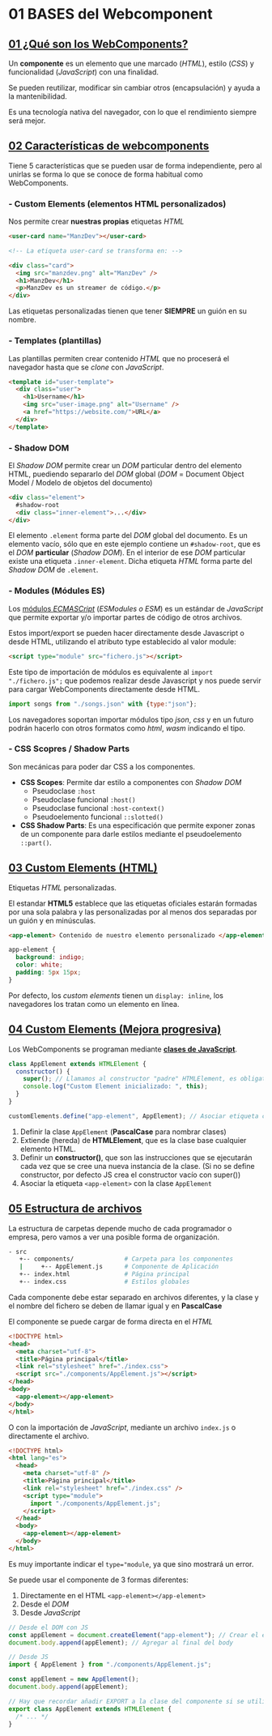 # 01 BASES del Webcomponent

## [01 ¿Qué son los WebComponents?](https://lenguajejs.com/webcomponents/componentes/que-son-webcomponents/)

Un **componente** es un elemento que une marcado (_HTML_), estilo (_CSS_) y funcionalidad (_JavaScript_) con una finalidad.

Se pueden reutilizar, modificar sin cambiar otros (encapsulación) y ayuda a la mantenibilidad.

Es una tecnología nativa del navegador, con lo que el rendimiento siempre será mejor.

## [02 Características de webcomponents](https://lenguajejs.com/webcomponents/componentes/caracteristicas-webcomponents/)

Tiene 5 características que se pueden usar de forma independiente, pero al unirlas se forma lo que se conoce de forma habitual como WebComponents.

### - Custom Elements (elementos HTML personalizados)

Nos permite crear **nuestras propias** etiquetas _HTML_

```html
<user-card name="ManzDev"></user-card>

<!-- La etiqueta user-card se transforma en: -->

<div class="card">
  <img src="manzdev.png" alt="ManzDev" />
  <h1>ManzDev</h1>
  <p>ManzDev es un streamer de código.</p>
</div>
```

Las etiquetas personalizadas tienen que tener **SIEMPRE** un guión en su nombre.

### - Templates (plantillas)

Las plantillas permiten crear contenido _HTML_ que no proceserá el navegador hasta que se _clone_ con _JavaScript_.

```html
<template id="user-template">
  <div class="user">
    <h1>Username</h1>
    <img src="user-image.png" alt="Username" />
    <a href="https://website.com/">URL</a>
  </div>
</template>
```

### - Shadow DOM

El _Shadow DOM_ permite crear un _DOM_ particular dentro del elemento HTML, puediendo separarlo del _DOM_ global (_DOM_ = Document Object Model / Modelo de objetos del documento)

```html
<div class="element">
  #shadow-root
  <div class="inner-element">...</div>
</div>
```

El elemento `.element` forma parte del _DOM_ global del documento. Es un elemento vacío, sólo que en este ejemplo contiene un `#shadow-root`, que es el _DOM_ **particular** (_Shadow DOM_). En el interior de ese _DOM_ particular existe una etiqueta `.inner-element`. Dicha etiqueta _HTML_ forma parte del _Shadow DOM_ de `.element`.

### - Modules (Módules ES)

Los [módulos _ECMASCript_](https://lenguajejs.com/javascript/modulos/que-es-esm/) (_ESModules o ESM_) es un estándar de _JavaScript_ que permite exportar y/o importar partes de código de otros archivos.

Estos import/export se pueden hacer directamente desde Javascript o desde HTML, utilizando el atributo type establecido al valor module:

```html
<script type="module" src="fichero.js"></script>
```

Este tipo de importación de módulos es equivalente al `import "./fichero.js";` que podemos realizar desde Javascript y nos puede servir para cargar WebComponents directamente desde HTML.

```js
import songs from "./songs.json" with {type:"json"};
```

Los navegadores soportan importar módulos tipo _json_, _css_ y en un futuro podrán hacerlo con otros formatos como _html_, _wasm_ indicando el tipo.

### - CSS Scopres / Shadow Parts

Son mecánicas para poder dar CSS a los componentes.

- **CSS Scopes**: Permite dar estilo a componentes con _Shadow DOM_
  - Pseudoclase `:host`
  - Pseudoclase funcional `:host()`
  - Pseudoclase funcional `:host-context()`
  - Pseudoelemento funcional `::slotted()`
- **CSS Shadow Parts**: Es una especificación que permite exponer zonas de un componente para darle estilos mediante el pseudoelemento `::part()`.

## [03 Custom Elements (HTML)](https://lenguajejs.com/webcomponents/componentes/custom-elements/)

Etiquetas _HTML_ personalizadas.

El estandar **HTML5** establece que las etiquetas oficiales estarán formadas por una sola palabra y las personalizadas por al menos dos separadas por un guión y en minúsculas.

```html
<app-element> Contenido de nuestro elemento personalizado </app-element>
```

```css
app-element {
  background: indigo;
  color: white;
  padding: 5px 15px;
}
```

Por defecto, los _custom elements_ tienen un `display: inline`, los navegadores los tratan como un elemento en línea.

## [04 Custom Elements (Mejora progresiva)](https://lenguajejs.com/webcomponents/componentes/mejora-progresiva/)

Los WebComponents se programan mediante [**clases de JavaScript**](https://lenguajejs.com/javascript/oop/clases/).

```js
class AppElement extends HTMLElement {
  constructor() {
    super(); // Llamamos al constructor "padre" HTMLElement, es obligatorio.
    console.log("Custom Element inicializado: ", this);
  }
}

customElements.define("app-element", AppElement); // Asociar etiqueta con la clase.
```

1. Definir la clase `AppElement` (**PascalCase** para nombrar clases)
2. Extiende (hereda) de **HTMLElement**, que es la clase base cualquier elemento HTML.
3. Definir un **constructor()**, que son las instrucciones que se ejecutarán cada vez que se cree una nueva instancia de la clase. (Si no se define constructor, por defecto JS crea el constructor vacío con super())
4. Asociar la etiqueta `<app-element>` con la clase `AppElement`

## [05 Estructura de archivos](https://lenguajejs.com/webcomponents/componentes/estructura-componente/)

La estructura de carpetas depende mucho de cada programador o empresa, pero vamos a ver una posible forma de organización.

```bash
- src
   +-- components/              # Carpeta para los componentes
   |     +-- AppElement.js      # Componente de Aplicación
   +-- index.html               # Página principal
   +-- index.css                # Estilos globales
```

Cada componente debe estar separado en archivos diferentes, y la clase y el nombre del fichero se deben de llamar igual y en **PascalCase**

El componente se puede cargar de forma directa en el _HTML_

```HTML
<!DOCTYPE html>
<head>
  <meta charset="utf-8">
  <title>Página principal</title>
  <link rel="stylesheet" href="./index.css">
  <script src="./components/AppElement.js"></script>
</head>
<body>
  <app-element></app-element>
</body>
</html>
```

O con la importación de _JavaScript_, mediante un archivo `index.js` o directamente el archivo.

```html
<!DOCTYPE html>
<html lang="es">
  <head>
    <meta charset="utf-8" />
    <title>Página principal</title>
    <link rel="stylesheet" href="./index.css" />
    <script type="module">
      import "./components/AppElement.js";
    </script>
  </head>
  <body>
    <app-element></app-element>
  </body>
</html>
```

Es muy importante indicar el `type="module`, ya que sino mostrará un error.

Se puede usar el componente de 3 formas diferentes:

1. Directamente en el HTML `<app-element></app-element>`
2. Desde el _DOM_
3. Desde _JavaScript_

```js
// Desde el DOM con JS
const appElement = document.createElement("app-element"); // Crear el elemento
document.body.append(appElement); // Agregar al final del body
```

```js
// Desde JS
import { AppElement } from "./components/AppElement.js";

const appElement = new AppElement();
document.body.append(appElement);

// Hay que recordar añadir EXPORT a la clase del componente si se utiliza esta opción:
export class AppElement extends HTMLElement {
  /* ... */
}
```

